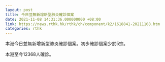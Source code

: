 ```yaml
---
layout: post
title: 今日並無新增新型肺炎確診個案
date: 2021-11-08 14:31:36.000000000 +08:00
link: https://news.rthk.hk/rthk/ch/component/k2/1618841-20211108.htm
categories: rthk
---
```


本港今日並無新增新型肺炎確診個案。初步確診個案少於5宗。

本港至今12368人確診。

